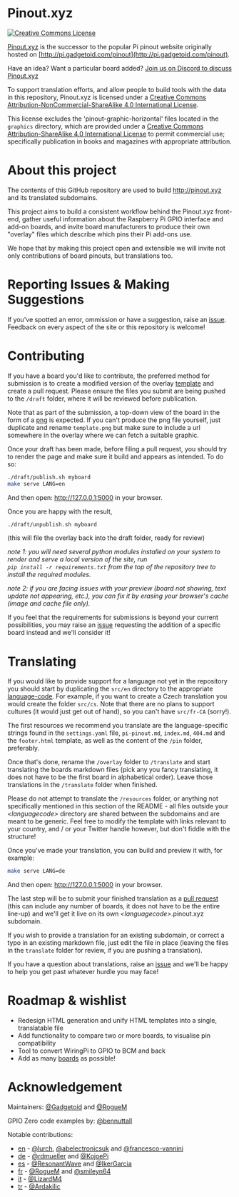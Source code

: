 # Pinout.xyz

<a rel="license" href="http://creativecommons.org/licenses/by-nc-sa/4.0/"><img alt="Creative Commons License" style="border-width:0" src="https://i.creativecommons.org/l/by-nc-sa/4.0/88x31.png" /></a>

[Pinout.xyz](http://pinout.xyz/) is the successor to the popular Pi pinout website originally hosted on [http://pi.gadgetoid.com/pinout](http://pi.gadgetoid.com/pinout).

Have an idea? Want a particular board added? [Join us on Discord to discuss Pinout.xyz](https://discord.gg/Wh4Cxe6)

To support translation efforts, and allow people to build tools with the data in this repository, Pinout.xyz is licensed under a [Creative Commons Attribution-NonCommercial-ShareAlike 4.0 International License](http://creativecommons.org/licenses/by-nc-sa/4.0/).

This license excludes the 'pinout-graphic-horizontal' files located in the `graphics` directory, which are provided under a [Creative Commons Attribution-ShareAlike 4.0 International License](http://creativecommons.org/licenses/by-sa/4.0/) to permit commercial use; specifically publication in books and magazines with appropriate attribution.

# About this project

The contents of this GitHub repository are used to build http://pinout.xyz and its translated subdomains.

This project aims to build a consistent workflow behind the Pinout.xyz front-end, gather useful information about the Raspberry Pi GPIO interface and add-on boards, and invite board manufacturers to produce their own "overlay" files which describe which pins their Pi add-ons use.

We hope that by making this project open and extensible we will invite not only contributions of board pinouts, but translations too.

# Reporting Issues & Making Suggestions

If you've spotted an error, ommission or have a suggestion, raise an [issue](https://github.com/Gadgetoid/Pinout.xyz/issues). Feedback on every aspect of the site or this repository is welcome!

# Contributing

If you have a board you'd like to contribute, the preferred method for submission is to create a modified version of the overlay [template](https://github.com/Gadgetoid/Pinout.xyz/blob/master/draft/overlay/template.md) and create a pull request. Please ensure the files you submit are being pushed to the `/draft` folder, where it will be reviewed before publication.

Note that as part of the submission, a top-down view of the board in the form of a [png](https://github.com/Gadgetoid/Pinout.xyz/blob/master/draft/boards/template.png) is expected. If you can't produce the png file yourself, just duplicate and rename `template.png` but make sure to include a url somewhere in the overlay where we can fetch a suitable graphic.

Once your draft has been made, before filing a pull request, you should try to render the page and make sure it build and appears as intended. To do so:

```bash
./draft/publish.sh myboard
make serve LANG=en
```

And then open: http://127.0.0.1:5000 in your browser.

Once you are happy with the result, 

```bash
./draft/unpublish.sh myboard
```
(this will file the overlay back into the draft folder, ready for review)

*note 1: you will need several python modules installed on your system to render and serve a local version of the site, run*  
*`pip install -r requirements.txt` from the top of the repository tree to install the required modules.*

*note 2: if you are facing issues with your preview (board not showing, text update not appearing, etc.), you can fix it by erasing your browser's cache (image and cache file only).*

If you feel that the requirements for submissions is beyond your current possibilities, you may raise an [issue](https://github.com/Gadgetoid/Pinout.xyz/issues) requesting the addition of a specific board instead and we'll consider it!

# Translating

If you would like to provide support for a language not yet in the repository you should start by duplicating the `src/en` directory to the appropriate [language-code](https://en.wikipedia.org/wiki/List_of_ISO_639-1_codes). For example, if you want to create a Czech translation you would create the folder `src/cs`. Note that there are no plans to support cultures (it would just get out of hand), so you can't have `src/fr-CA` (sorry!).

The first resources we recommend you translate are the language-specific strings found in the `settings.yaml` file, `pi-pinout.md`, `index.md`, `404.md` and the `footer.html` template, as well as the content of the `/pin` folder, preferably.

Once that's done, rename the `/overlay` folder to `/translate` and start translating the boards markdown files (pick any you fancy translating, it does not have to be the first board in alphabetical order). Leave those translations in the `/translate` folder when finished.

Please do not attempt to translate the `/resources` folder, or anything not specifically mentioned in this section of the README - all files outside your *&lt;languagecode&gt;* directory are shared between the subdomains and are meant to be generic. Feel free to modify the template with links relevant to your country, and / or your Twitter handle however, but don't fiddle with the structure!

Once you've made your translation, you can build and preview it with, for example:

```bash
make serve LANG=de
```

And then open: http://127.0.0.1:5000 in your browser.

The last step will be to submit your finished translation as a [pull request](https://github.com/Gadgetoid/Pinout.xyz/pulls) (this can include any number of boards, it does not have to be the entire line-up) and we'll get it live on its own *&lt;languagecode&gt;*.pinout.xyz subdomain.

If you wish to provide a translation for an existing subdomain, or correct a typo in an existing markdown file, just edit the file in place (leaving the files in the `translate` folder for review, if you are pushing a translation).

If you have a question about translations, raise an [issue](https://github.com/Gadgetoid/Pinout.xyz/issues) and we'll be happy to help you get past whatever hurdle you may face!


# Roadmap &amp; wishlist

* Redesign HTML generation and unify HTML templates into a single, translatable file
* Add functionality to compare two or more boards, to visualise pin compatibility
* Tool to convert WiringPi to GPIO to BCM and back
* Add as many [boards](http://pinout.xyz/boards) as possible!

# Acknowledgement

Maintainers: [@Gadgetoid](https://github.com/Gadgetoid) and [@RogueM](https://github.com/RogueM)

GPIO Zero code examples by: [@bennuttall](https://github.com/bennuttall)

Notable contributions:

* [en](http://pinout.xyz/) - [@lurch](https://github.com/lurch), [@abelectronicsuk](https://github.com/abelectronicsuk) and [@francesco-vannini](https://github.com/francesco-vannini)
* [de](http://de.pinout.xyz/) - [@rdmueller](https://github.com/rdmueller) and [@KojoePi](https://github.com/KojoePi)
* [es](http://es.pinout.xyz/) - [@ResonantWave](https://github.com/ResonantWave) and [@IkerGarcia](https://github.com/IkerGarcia)
* [fr](http://fr.pinout.xyz/) - [@RogueM](https://github.com/RogueM) and [@smileyn64](https://github.com/smileyn64)
* [it](http://it.pinout.xyz/) - [@LizardM4](https://github.com/LizardM4)
* [tr](http://tr.pinout.xyz/) - [@Ardakilic](https://github.com/Ardakilic)
